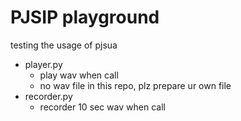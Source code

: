 # PJSIP playground
testing the usage of pjsua
- player.py
    - play wav when call
    - no wav file in this repo, plz prepare ur own file
- recorder.py
    - recorder 10 sec wav when call
